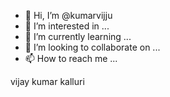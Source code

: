 - 👋 Hi, I’m @kumarvijju
- 👀 I’m interested in ...
- 🌱 I’m currently learning ...
- 💞️ I’m looking to collaborate on ...
- 📫 How to reach me ...

<!---
kumarvijju/kumarvijju is a ✨ special ✨ repository because its `README.md` (this file) appears on your GitHub profile.
You can click the Preview link to take a look at your changes.
--->
vijay kumar kalluri
